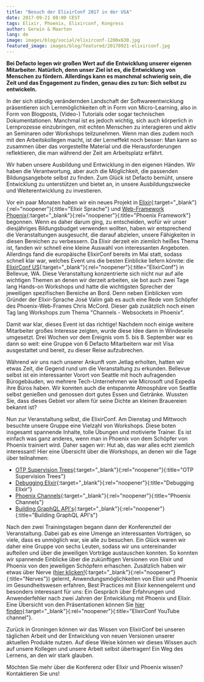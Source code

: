 ```yaml
---
title: "Besuch der ElixirConf 2017 in der USA"
date: 2017-09-21 08:00 CEST
tags: Elixir, Phoenix, Elixirconf, Kongress
author: Gerwin & Maarten
lang: de
image: images/blog/social/elixirconf-1200x630.jpg
featured_image: images/blog/featured/20170921-elixirconf.jpg
---
```

**Bei Defacto legen wir großen Wert auf die Entwicklung unserer eigenen Mitarbeiter. Natürlich, denn unser Ziel ist es, die Entwicklung von Menschen zu fördern. Allerdings kann es manchmal schwierig sein, die Zeit und das Engagement zu finden, genau dies zu tun: Sich selbst zu entwickeln.**

In der sich ständig verändernden Landschaft der Softwareentwicklung präsentieren sich Lernmöglichkeiten oft in Form von Micro-Learning, also in Form von Blogposts, (Video-) Tutorials oder sogar technischen Dokumentationen. Manchmal ist es jedoch wichtig, sich auch körperlich in Lernprozesse einzubringen, mit echten Menschen zu interagieren und aktiv an Seminaren oder Workshops teilzunehmen. Wenn man dies zudem noch mit den Arbeitskollegen macht, ist der Lerneffekt noch besser: Man kann so zusammen über das vorgestellte Material und die Herausforderungen reflektieren, die man während der Zeit am Arbeitsplatz erfährt.

Wir haben unsere Ausbildung und Entwicklung in den eigenen Händen. Wir haben die Verantwortung, aber auch die Möglichkeit, die passenden Bildungsangebote selbst zu finden. Zum Glück ist Defacto bemüht, unsere Entwicklung zu unterstützen und bietet an, in unsere Ausbildungszwecke und Weiterentwicklung zu investieren.

Vor ein paar Monaten haben wir ein neues Projekt in [Elixir](https://elixir-lang.org/){:target="_blank"}{:rel="noopener"}{:title="Elixir Sprache"} und [Web-Framework Phoenix](http://phoenixframework.org/){:target="_blank"}{:rel="noopener"}{:title="Phoenix Framework"} begonnen. Wenn es daher darum ging, zu entscheiden, wofür wir unser diesjähriges Bildungsbudget verwenden wollten, haben wir entsprechend die Veranstaltungen ausgesucht, die darauf abzielen, unsere Fähigkeiten in diesen Bereichen zu verbessern. Da Elixir derzeit ein ziemlich heißes Thema ist, fanden wir schnell eine kleine Auswahl von interessanten Angeboten. Allerdings fand die europäische ElixirConf bereits im Mai statt, sodass schnell klar war, welches Event uns die besten Einblicke liefern könnte: die [ElixirConf US](http://elixirconf.com){:target="_blank"}{:rel="noopener"}{:title="ElixirConf"} in Bellevue, WA. Diese Veranstaltung konzentrierte sich nicht nur auf alle wichtigen Themen an denen wir derzeit arbeiten, sie bot auch zwei Tage lang Hands-on Workshops und hatte die wichtigsten Sprecher der jeweiligen spezifischen Bereiche an Bord. Denn neben Einblicken vom Gründer der Elixir-Sprache José Valim gab es auch eine Rede vom Schöpfer des Phoenix-Web-Frames Chris McCord. Dieser gab zusätzlich noch einen Tag lang Workshops zum Thema "Channels - Websockets in Phoenix".

Damit war klar, dieses Event ist das richtige! Nachdem noch einige weitere Mitarbeiter großes Interesse zeigten, wurde diese Idee dann in Windeseile umgesetzt. Drei Wochen vor dem Ereignis vom 5. bis 8. September war es dann so weit: eine Gruppe von 6 Defacto Mitarbeitern war mit Visa ausgestattet und bereit, zu dieser Reise aufzubrechen.

Während wir uns nach unserer Ankunft vom Jetlag erholten, hatten wir etwas Zeit, die Gegend rund um die Veranstaltung zu erkunden. Bellevue selbst ist ein interessanter Vorort von Seattle mit hoch aufragenden Bürogebäuden, wo mehrere Tech-Unternehmen wie Microsoft und Expedia ihre Büros haben. Wir konnten auch die entspannte Atmosphäre von Seattle selbst genießen und genossen dort gutes Essen und Getränke. Wussten Sie, dass dieses Gebiet vor allem für seine Dichte an kleinen Brauereien bekannt ist?

Nun zur Veranstaltung selbst, die ElixirConf. Am Dienstag und Mittwoch besuchte unsere Gruppe eine Vielzahl von Workshops. Diese boten insgesamt spannende Inhalte, tolle Übungen und motivierte Trainer. Es ist einfach was ganz anderes, wenn man in Phoenix von dem Schöpfer von Phoenix trainiert wird. Daher sagen wir: Hut ab, das war alles echt ziemlich  interessant! Hier eine Übersicht über die Workshops, an denen wir die Tage über teilnahmen:

- [OTP Supervision Trees](https://elixirconf.com/speakers#fish){:target="_blank"}{:rel="noopener"}{:title="OTP Supervision Trees"}
- [Debugging Elixir](https://elixirconf.com/speakers#gawronski){:target="_blank"}{:rel="noopener"}{:title="Debugging Elixir"}
- [Phoenix Channels](https://elixirconf.com/speakers#mccord){:target="_blank"}{:rel="noopener"}{:title="Phoenix Channels"}
- [Building GraphQL API's](https://elixirconf.com/speakers#williams){:target="_blank"}{:rel="noopener"}{:title="Building GraphQL API's"}

Nach den zwei Trainingstagen begann dann der Konferenzteil der Veranstaltung. Dabei gab es eine Umenge an interessanten Vorträgen, so viele, dass es unmöglich war, sie alle zu besuchen. Ein Glück waren wir daher eine Gruppe von sechs Leuten, sodass wir uns untereinander aufteilen und über die jeweiligen Vorträge austauschen konnten. So konnten wir spannende Einblicke über die zukünftigen Versionen von Elixir und Phoenix von den jeweiligen Schöpfern erhaschen. Zusätzlich haben wir etwas über Nerve ([hier klicken!](http://nerves-project.org){:target="_blank"}{:rel="noopener"}{:title="Nerves"}) gelernt, Anwendungsmöglichkeiten von Elixir und Phoenix im Gesundheitswesen erfahren, Best Practices mit Elixir kennengelernt und besonders interessant für uns: Ein Gespräch über Erfahrungen und Anwenderfehler nach zwei Jahren der Entwicklung mit Phoenix und Elixir. Eine Übersicht von den Präsentationen können Sie [hier finden](https://www.youtube.com/channel/UC0l2QTnO1P2iph-86HHilMQ/videos){:target="_blank"}{:rel="noopener"}{:title="ElixirConf YouTube channel"}.

Zurück in Groningen können wir das Wissen von ElixirConf bei unseren täglichen Arbeit und der Entwicklung von neuen Versionen unserer aktuellen Produkte nutzen. Auf diese Weise können wir dieses Wissen auch auf unsere Kollegen und unsere Arbeit selbst übertragen! Ein Weg des Lernens, an den wir stark glauben.

Möchten Sie mehr über die Konferenz oder Elixir und Phoenix wissen? Kontaktieren Sie uns!
